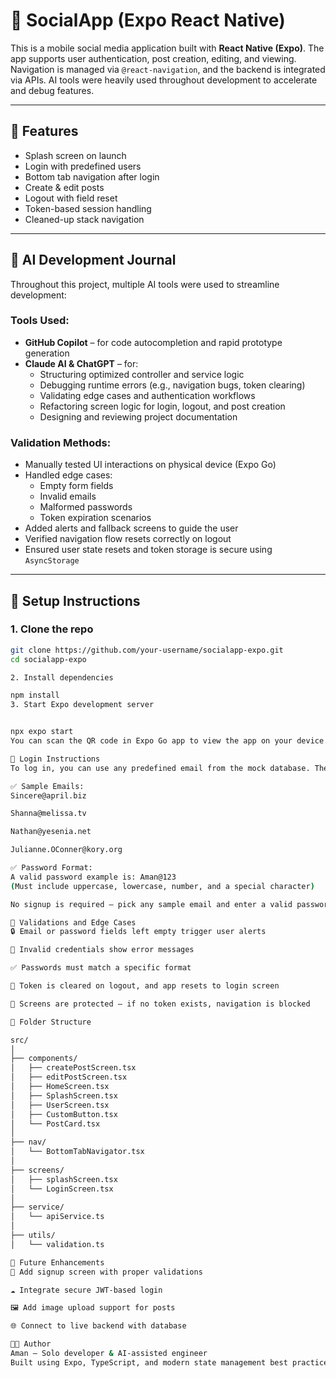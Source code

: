# 🚀 SocialApp (Expo React Native)

This is a mobile social media application built with **React Native (Expo)**. The app supports user authentication, post creation, editing, and viewing. Navigation is managed via `@react-navigation`, and the backend is integrated via APIs. AI tools were heavily used throughout development to accelerate and debug features.

---

## 📆 Features

- Splash screen on launch
- Login with predefined users
- Bottom tab navigation after login
- Create & edit posts
- Logout with field reset
- Token-based session handling
- Cleaned-up stack navigation

---

## 🧠 AI Development Journal

Throughout this project, multiple AI tools were used to streamline development:

### Tools Used:
- **GitHub Copilot** – for code autocompletion and rapid prototype generation
- **Claude AI & ChatGPT** – for:
  - Structuring optimized controller and service logic
  - Debugging runtime errors (e.g., navigation bugs, token clearing)
  - Validating edge cases and authentication workflows
  - Refactoring screen logic for login, logout, and post creation
  - Designing and reviewing project documentation

### Validation Methods:
- Manually tested UI interactions on physical device (Expo Go)
- Handled edge cases:
  - Empty form fields
  - Invalid emails
  - Malformed passwords
  - Token expiration scenarios
- Added alerts and fallback screens to guide the user
- Verified navigation flow resets correctly on logout
- Ensured user state resets and token storage is secure using `AsyncStorage`

---

## 💠 Setup Instructions

### 1. Clone the repo

```bash
git clone https://github.com/your-username/socialapp-expo.git
cd socialapp-expo

2. Install dependencies

npm install
3. Start Expo development server


npx expo start
You can scan the QR code in Expo Go app to view the app on your device.

🔑 Login Instructions
To log in, you can use any predefined email from the mock database. The password must follow a strong format like Aman@123.

✅ Sample Emails:
Sincere@april.biz

Shanna@melissa.tv

Nathan@yesenia.net

Julianne.OConner@kory.org

✅ Password Format:
A valid password example is: Aman@123
(Must include uppercase, lowercase, number, and a special character)

No signup is required — pick any sample email and enter a valid password format.

🧰 Validations and Edge Cases
🔒 Email or password fields left empty trigger user alerts

🚫 Invalid credentials show error messages

✅ Passwords must match a specific format

🔁 Token is cleared on logout, and app resets to login screen

🔐 Screens are protected — if no token exists, navigation is blocked

📁 Folder Structure

src/
│
├── components/
│   ├── createPostScreen.tsx
│   ├── editPostScreen.tsx
│   ├── HomeScreen.tsx
│   ├── SplashScreen.tsx
│   ├── UserScreen.tsx
│   ├── CustomButton.tsx
│   └── PostCard.tsx
│
├── nav/
│   └── BottomTabNavigator.tsx
│
├── screens/
│   ├── splashScreen.tsx
│   └── LoginScreen.tsx
│
├── service/
│   └── apiService.ts
│
├── utils/
│   └── validation.ts

🪩 Future Enhancements
🔐 Add signup screen with proper validations

☁️ Integrate secure JWT-based login

🖼️ Add image upload support for posts

🌐 Connect to live backend with database

👨‍💼 Author
Aman – Solo developer & AI-assisted engineer
Built using Expo, TypeScript, and modern state management best practices.

